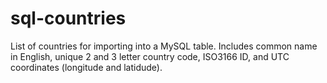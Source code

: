 # sql-countries
List of countries for importing into a MySQL table. Includes common name in English, unique 2 and 3 letter country code, ISO3166 ID, and UTC coordinates (longitude and latidude).

